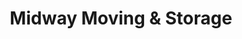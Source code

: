 ---
title: "Midway Moving & Storage"
url: /chicago/midway-moving-and-storage/
shop: storage rental
---